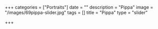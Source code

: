 +++
categories = ["Portraits"]
date = ""
description = "Pippa"
image = "/images/69pippa-slider.jpg"
tags = []
title = "Pippa"
type = "slider"

+++

